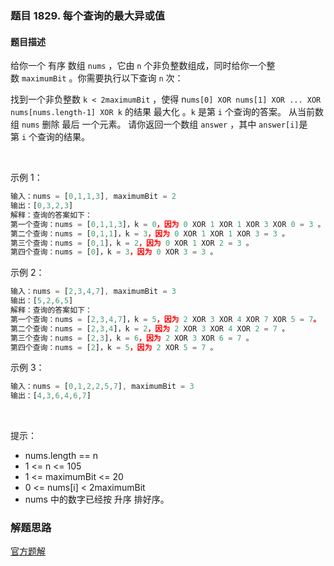 ### 题目 1829. 每个查询的最大异或值
#### 题目描述
给你一个 有序 数组 `nums` ，它由 `n` 个非负整数组成，同时给你一个整数 `maximumBit` 。你需要执行以下查询 `n` 次：

找到一个非负整数 `k < 2maximumBit` ，使得 n`ums[0] XOR nums[1] XOR ... XOR nums[nums.length-1] XOR k` 的结果 最大化 。`k` 是第 `i` 个查询的答案。
从当前数组 `nums` 删除 最后 一个元素。
请你返回一个数组 `answer` ，其中 `answer[i]`是第 `i` 个查询的结果。

 

示例 1：

```js
输入：nums = [0,1,1,3], maximumBit = 2
输出：[0,3,2,3]
解释：查询的答案如下：
第一个查询：nums = [0,1,1,3]，k = 0，因为 0 XOR 1 XOR 1 XOR 3 XOR 0 = 3 。
第二个查询：nums = [0,1,1]，k = 3，因为 0 XOR 1 XOR 1 XOR 3 = 3 。
第三个查询：nums = [0,1]，k = 2，因为 0 XOR 1 XOR 2 = 3 。
第四个查询：nums = [0]，k = 3，因为 0 XOR 3 = 3 。
```
示例 2：

```js
输入：nums = [2,3,4,7], maximumBit = 3
输出：[5,2,6,5]
解释：查询的答案如下：
第一个查询：nums = [2,3,4,7]，k = 5，因为 2 XOR 3 XOR 4 XOR 7 XOR 5 = 7。
第二个查询：nums = [2,3,4]，k = 2，因为 2 XOR 3 XOR 4 XOR 2 = 7 。
第三个查询：nums = [2,3]，k = 6，因为 2 XOR 3 XOR 6 = 7 。
第四个查询：nums = [2]，k = 5，因为 2 XOR 5 = 7 。
```
示例 3：

```js
输入：nums = [0,1,2,2,5,7], maximumBit = 3
输出：[4,3,6,4,6,7]
```
 

提示：

- nums.length == n
- 1 <= n <= 105
- 1 <= maximumBit <= 20
- 0 <= nums[i] < 2maximumBit
- nums​​​ 中的数字已经按 升序 排好序。


### 解题思路
[官方题解](https://leetcode-cn.com/problems/maximum-xor-for-each-query/solution/mei-ge-cha-xun-de-zui-da-yi-huo-zhi-by-l-haol/)